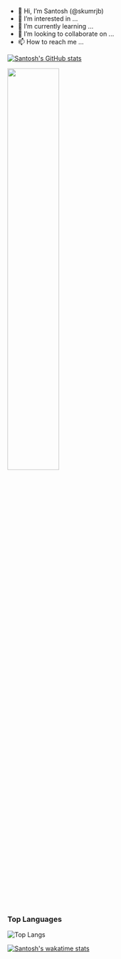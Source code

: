 - 👋 Hi, I’m Santosh (@skumrjb)
- 👀 I’m interested in ...
- 🌱 I’m currently learning ...
- 💞️ I’m looking to collaborate on ...
- 📫 How to reach me ...

<!---
skumrjb/skumrjb is a ✨ special ✨ repository because its `README.md` (this file) appears on your GitHub profile.
You can click the Preview link to take a look at your changes.
--->

[![Santosh's GitHub stats](https://github-readme-stats.vercel.app/api?username=skumrjb&theme=dark)](https://github.com/skumrjb/github-readme-stats)

<img src="https://github-readme-streak-stats.herokuapp.com/?user=skumrjb&theme=dark" width="48%" >

### Top Languages
 ![Top Langs](https://github-readme-stats.vercel.app/api/top-langs/?username=skumrjb&layout=compact)
 
 [![Santosh's wakatime stats](https://github-readme-stats.vercel.app/api/wakatime?username=skumrjb)](https://github.com/skumrjb/github-readme-stats)

